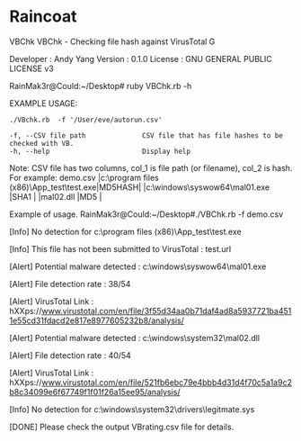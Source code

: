 # Raincoat

VBChk
VBChk - Checking file hash against VirusTotal G

Developer : Andy Yang Version : 0.1.0 License : GNU GENERAL PUBLIC LICENSE v3

RainMak3r@Could:~/Desktop# ruby VBChk.rb -h

EXAMPLE USAGE:

    ./VBchk.rb  -f '/User/eve/autorun.csv'

    -f, --CSV file path              CSV file that has file hashes to be checked with VB. 
    -h, --help                       Display help

Note: CSV file has two columns, col_1 is file path (or filename), col_2 is hash.
For example: 
          demo.csv 
            |c:\program files (x86)\App_test\test.exe|MD5HASH|
            |c:\windows\syswow64\mal01.exe           |SHA1   |
            |mal02.dll                              |MD5     |
            
    

Example of usage.
RainMak3r@Could:~/Desktop#./VBChk.rb -f demo.csv 

[Info]    No detection for c:\program files (x86)\App_test\test.exe

[Info]    This file has not been submitted to VirusTotal : test.url

[Alert]   Potential malware detected : c:\windows\syswow64\mal01.exe

[Alert]   File detection rate : 38/54

[Alert]   VirusTotal Link : hXXps://www.virustotal.com/en/file/3f55d34aa0b71daf4ad8a5937721ba4511e55cd31fdacd2e817e8977605232b8/analysis/

[Alert]   Potential malware detected : c:\windows\system32\mal02.dll

[Alert]   File detection rate : 40/54

[Alert]   VirusTotal Link : hXXps://www.virustotal.com/en/file/521fb6ebc79e4bbb4d31d4f70c5a1a9c2b8c34099e6f67749f1f01f26a15ee95/analysis/

[Info] No detection for c:\windows\system32\drivers\legitmate.sys

[DONE]  Please check the output VBrating.csv file for details.

